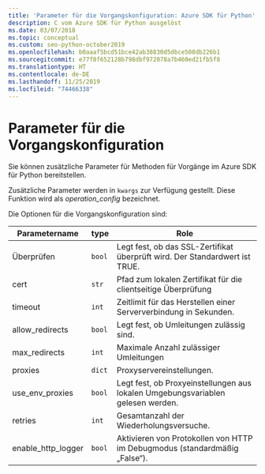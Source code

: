 ```yaml
---
title: 'Parameter für die Vorgangskonfiguration: Azure SDK für Python'
description: C vom Azure SDK für Python ausgelöst
ms.date: 03/07/2018
ms.topic: conceptual
ms.custom: seo-python-october2019
ms.openlocfilehash: b0aaaf5bcd51bce42ab38830d5dbce508db226b1
ms.sourcegitcommit: e77f8f652128b798dbf972078a7b460ed21fb5f8
ms.translationtype: HT
ms.contentlocale: de-DE
ms.lasthandoff: 11/25/2019
ms.locfileid: "74466338"
---
```

# <a name="parameters-for-operation-configuration"></a>Parameter für die Vorgangskonfiguration

Sie können zusätzliche Parameter für Methoden für Vorgänge im Azure SDK für Python bereitstellen.

Zusätzliche Parameter werden in `kwargs` zur Verfügung gestellt. Diese Funktion wird als *operation_config* bezeichnet.

Die Optionen für die Vorgangskonfiguration sind:

|Parametername|type|Role|
|----------------------|------|---------------|
| Überprüfen |`bool`|Legt fest, ob das SSL-Zertifikat überprüft wird. Der Standardwert ist TRUE.|
|  cert |`str`| Pfad zum lokalen Zertifikat für die clientseitige Überprüfung|
|  timeout |`int`| Zeitlimit für das Herstellen einer Serververbindung in Sekunden.|
|  allow_redirects |`bool` | Legt fest, ob Umleitungen zulässig sind.|
|  max_redirects  |`int`| Maximale Anzahl zulässiger Umleitungen|
|  proxies  |`dict` |Proxyservereinstellungen.|
|  use_env_proxies |`bool` |Legt fest, ob Proxyeinstellungen aus lokalen Umgebungsvariablen gelesen werden.|
|  retries  |`int` | Gesamtanzahl der Wiederholungsversuche.|
|  enable_http_logger | `bool`| Aktivieren von Protokollen von HTTP im Debugmodus (standardmäßig „False“).|
